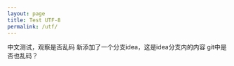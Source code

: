 ```yaml
---
layout: page
title: Test UTF-8
permalink: /utf/
---
```


中文测试，观察是否乱码
新添加了一个分支idea，这是idea分支内的内容
git中是否也乱码？

